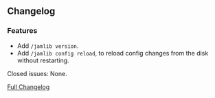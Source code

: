 ## Changelog

### Features

- Add `/jamlib version`.
- Add `/jamlib config reload`, to reload config changes from the disk without restarting.

Closed issues: None.

[Full Changelog](https://github.com/JamCoreModding/JamLib/compare/0.4.1...0.4.2)

